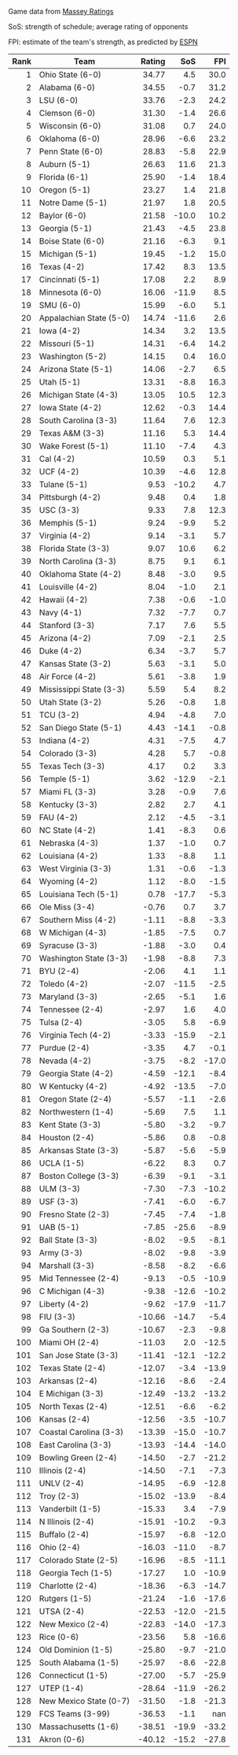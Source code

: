 Game data from [Massey Ratings](https://www.masseyratings.com/data)

SoS: strength of schedule; average rating of opponents

FPI: estimate of the team's strength, as predicted by
[ESPN](http://www.espn.com/college-football/statistics/teamratings)

Rank |           Team            | Rating |  SoS  |  FPI  
----:| ------------------------- | ------:| -----:| -----:
   1 | Ohio State (6-0)          |  34.77 |   4.5 |  30.0
   2 | Alabama (6-0)             |  34.55 |  -0.7 |  31.2
   3 | LSU (6-0)                 |  33.76 |  -2.3 |  24.2
   4 | Clemson (6-0)             |  31.30 |  -1.4 |  26.6
   5 | Wisconsin (6-0)           |  31.08 |   0.7 |  24.0
   6 | Oklahoma (6-0)            |  28.96 |  -6.6 |  23.2
   7 | Penn State (6-0)          |  28.83 |  -5.8 |  22.9
   8 | Auburn (5-1)              |  26.63 |  11.6 |  21.3
   9 | Florida (6-1)             |  25.90 |  -1.4 |  18.4
  10 | Oregon (5-1)              |  23.27 |   1.4 |  21.8
  11 | Notre Dame (5-1)          |  21.97 |   1.8 |  20.5
  12 | Baylor (6-0)              |  21.58 | -10.0 |  10.2
  13 | Georgia (5-1)             |  21.43 |  -4.5 |  23.8
  14 | Boise State (6-0)         |  21.16 |  -6.3 |   9.1
  15 | Michigan (5-1)            |  19.45 |  -1.2 |  15.0
  16 | Texas (4-2)               |  17.42 |   8.3 |  13.5
  17 | Cincinnati (5-1)          |  17.08 |   2.2 |   8.9
  18 | Minnesota (6-0)           |  16.06 | -11.9 |   8.5
  19 | SMU (6-0)                 |  15.99 |  -6.0 |   5.1
  20 | Appalachian State (5-0)   |  14.74 | -11.6 |   2.6
  21 | Iowa (4-2)                |  14.34 |   3.2 |  13.5
  22 | Missouri (5-1)            |  14.31 |  -6.4 |  14.2
  23 | Washington (5-2)          |  14.15 |   0.4 |  16.0
  24 | Arizona State (5-1)       |  14.06 |  -2.7 |   6.5
  25 | Utah (5-1)                |  13.31 |  -8.8 |  16.3
  26 | Michigan State (4-3)      |  13.05 |  10.5 |  12.3
  27 | Iowa State (4-2)          |  12.62 |  -0.3 |  14.4
  28 | South Carolina (3-3)      |  11.64 |   7.6 |  12.3
  29 | Texas A&M (3-3)           |  11.16 |   5.3 |  14.4
  30 | Wake Forest (5-1)         |  11.10 |  -7.4 |   4.3
  31 | Cal (4-2)                 |  10.59 |   0.3 |   5.1
  32 | UCF (4-2)                 |  10.39 |  -4.6 |  12.8
  33 | Tulane (5-1)              |   9.53 | -10.2 |   4.7
  34 | Pittsburgh (4-2)          |   9.48 |   0.4 |   1.8
  35 | USC (3-3)                 |   9.33 |   7.8 |  12.3
  36 | Memphis (5-1)             |   9.24 |  -9.9 |   5.2
  37 | Virginia (4-2)            |   9.14 |  -3.1 |   5.7
  38 | Florida State (3-3)       |   9.07 |  10.6 |   6.2
  39 | North Carolina (3-3)      |   8.75 |   9.1 |   6.1
  40 | Oklahoma State (4-2)      |   8.48 |  -3.0 |   9.5
  41 | Louisville (4-2)          |   8.04 |  -1.0 |   2.1
  42 | Hawaii (4-2)              |   7.38 |  -0.6 |  -1.0
  43 | Navy (4-1)                |   7.32 |  -7.7 |   0.7
  44 | Stanford (3-3)            |   7.17 |   7.6 |   5.5
  45 | Arizona (4-2)             |   7.09 |  -2.1 |   2.5
  46 | Duke (4-2)                |   6.34 |  -3.7 |   5.7
  47 | Kansas State (3-2)        |   5.63 |  -3.1 |   5.0
  48 | Air Force (4-2)           |   5.61 |  -3.8 |   1.9
  49 | Mississippi State (3-3)   |   5.59 |   5.4 |   8.2
  50 | Utah State (3-2)          |   5.26 |  -0.8 |   1.8
  51 | TCU (3-2)                 |   4.94 |  -4.8 |   7.0
  52 | San Diego State (5-1)     |   4.43 | -14.1 |  -0.8
  53 | Indiana (4-2)             |   4.31 |  -7.5 |   4.7
  54 | Colorado (3-3)            |   4.28 |   5.7 |  -0.8
  55 | Texas Tech (3-3)          |   4.17 |   0.2 |   3.3
  56 | Temple (5-1)              |   3.62 | -12.9 |  -2.1
  57 | Miami FL (3-3)            |   3.28 |  -0.9 |   7.6
  58 | Kentucky (3-3)            |   2.82 |   2.7 |   4.1
  59 | FAU (4-2)                 |   2.12 |  -4.5 |  -3.1
  60 | NC State (4-2)            |   1.41 |  -8.3 |   0.6
  61 | Nebraska (4-3)            |   1.37 |  -1.0 |   0.7
  62 | Louisiana (4-2)           |   1.33 |  -8.8 |   1.1
  63 | West Virginia (3-3)       |   1.31 |  -0.6 |  -1.3
  64 | Wyoming (4-2)             |   1.12 |  -8.0 |  -1.5
  65 | Louisiana Tech (5-1)      |   0.78 | -17.7 |  -5.3
  66 | Ole Miss (3-4)            |  -0.76 |   0.7 |   3.7
  67 | Southern Miss (4-2)       |  -1.11 |  -8.8 |  -3.3
  68 | W Michigan (4-3)          |  -1.85 |  -7.5 |   0.7
  69 | Syracuse (3-3)            |  -1.88 |  -3.0 |   0.4
  70 | Washington State (3-3)    |  -1.98 |  -8.8 |   7.3
  71 | BYU (2-4)                 |  -2.06 |   4.1 |   1.1
  72 | Toledo (4-2)              |  -2.07 | -11.5 |  -2.5
  73 | Maryland (3-3)            |  -2.65 |  -5.1 |   1.6
  74 | Tennessee (2-4)           |  -2.97 |   1.6 |   4.0
  75 | Tulsa (2-4)               |  -3.05 |   5.8 |  -6.9
  76 | Virginia Tech (4-2)       |  -3.33 | -15.9 |  -2.1
  77 | Purdue (2-4)              |  -3.35 |   4.7 |  -0.1
  78 | Nevada (4-2)              |  -3.75 |  -8.2 | -17.0
  79 | Georgia State (4-2)       |  -4.59 | -12.1 |  -8.4
  80 | W Kentucky (4-2)          |  -4.92 | -13.5 |  -7.0
  81 | Oregon State (2-4)        |  -5.57 |  -1.1 |  -2.6
  82 | Northwestern (1-4)        |  -5.69 |   7.5 |   1.1
  83 | Kent State (3-3)          |  -5.80 |  -3.2 |  -9.7
  84 | Houston (2-4)             |  -5.86 |   0.8 |  -0.8
  85 | Arkansas State (3-3)      |  -5.87 |  -5.6 |  -5.9
  86 | UCLA (1-5)                |  -6.22 |   8.3 |   0.7
  87 | Boston College (3-3)      |  -6.39 |  -9.1 |  -3.1
  88 | ULM (3-3)                 |  -7.30 |  -7.3 | -10.2
  89 | USF (3-3)                 |  -7.41 |  -6.0 |  -6.7
  90 | Fresno State (2-3)        |  -7.45 |  -7.4 |  -1.8
  91 | UAB (5-1)                 |  -7.85 | -25.6 |  -8.9
  92 | Ball State (3-3)          |  -8.02 |  -9.5 |  -8.1
  93 | Army (3-3)                |  -8.02 |  -9.8 |  -3.9
  94 | Marshall (3-3)            |  -8.58 |  -8.2 |  -6.6
  95 | Mid Tennessee (2-4)       |  -9.13 |  -0.5 | -10.9
  96 | C Michigan (4-3)          |  -9.38 | -12.6 | -10.2
  97 | Liberty (4-2)             |  -9.62 | -17.9 | -11.7
  98 | FIU (3-3)                 | -10.66 | -14.7 |  -5.4
  99 | Ga Southern (2-3)         | -10.67 |  -2.3 |  -9.8
 100 | Miami OH (2-4)            | -11.03 |   2.0 | -12.5
 101 | San Jose State (3-3)      | -11.41 | -12.1 | -12.2
 102 | Texas State (2-4)         | -12.07 |  -3.4 | -13.9
 103 | Arkansas (2-4)            | -12.16 |  -8.6 |  -2.4
 104 | E Michigan (3-3)          | -12.49 | -13.2 | -13.2
 105 | North Texas (2-4)         | -12.51 |  -6.6 |  -6.2
 106 | Kansas (2-4)              | -12.56 |  -3.5 | -10.7
 107 | Coastal Carolina (3-3)    | -13.39 | -15.0 | -10.7
 108 | East Carolina (3-3)       | -13.93 | -14.4 | -14.0
 109 | Bowling Green (2-4)       | -14.50 |  -2.7 | -21.2
 110 | Illinois (2-4)            | -14.50 |  -7.1 |  -7.3
 111 | UNLV (2-4)                | -14.95 |  -6.9 | -12.8
 112 | Troy (2-3)                | -15.02 | -13.9 |  -8.4
 113 | Vanderbilt (1-5)          | -15.33 |   3.4 |  -7.9
 114 | N Illinois (2-4)          | -15.91 | -10.2 |  -9.3
 115 | Buffalo (2-4)             | -15.97 |  -6.8 | -12.0
 116 | Ohio (2-4)                | -16.03 | -11.0 |  -8.7
 117 | Colorado State (2-5)      | -16.96 |  -8.5 | -11.1
 118 | Georgia Tech (1-5)        | -17.27 |   1.0 | -10.9
 119 | Charlotte (2-4)           | -18.36 |  -6.3 | -14.7
 120 | Rutgers (1-5)             | -21.24 |  -1.6 | -17.6
 121 | UTSA (2-4)                | -22.53 | -12.0 | -21.5
 122 | New Mexico (2-4)          | -22.83 | -14.0 | -17.3
 123 | Rice (0-6)                | -23.56 |   5.8 | -16.6
 124 | Old Dominion (1-5)        | -25.80 |  -9.7 | -21.0
 125 | South Alabama (1-5)       | -25.97 |  -8.6 | -22.8
 126 | Connecticut (1-5)         | -27.00 |  -5.7 | -25.9
 127 | UTEP (1-4)                | -28.64 | -11.9 | -26.2
 128 | New Mexico State (0-7)    | -31.50 |  -1.8 | -21.3
 129 | FCS Teams (3-99)          | -36.53 |  -1.1 |   nan
 130 | Massachusetts (1-6)       | -38.51 | -19.9 | -33.2
 131 | Akron (0-6)               | -40.12 | -15.2 | -27.8
